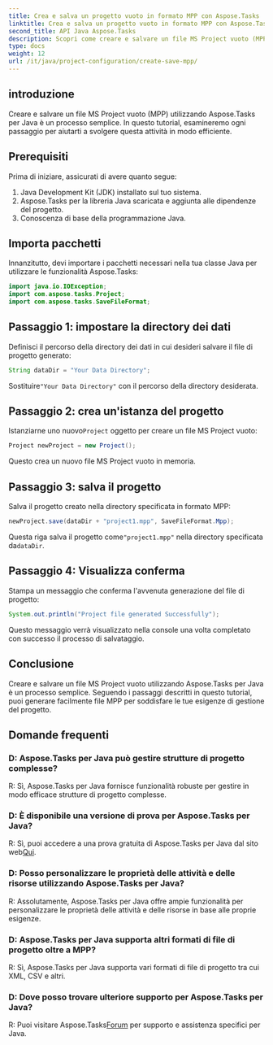 ```yaml
---
title: Crea e salva un progetto vuoto in formato MPP con Aspose.Tasks
linktitle: Crea e salva un progetto vuoto in formato MPP con Aspose.Tasks
second_title: API Java Aspose.Tasks
description: Scopri come creare e salvare un file MS Project vuoto (MPP) utilizzando Aspose.Tasks per Java. Semplifica le attività di gestione dei progetti senza sforzo.
type: docs
weight: 12
url: /it/java/project-configuration/create-save-mpp/
---
```

## introduzione
Creare e salvare un file MS Project vuoto (MPP) utilizzando Aspose.Tasks per Java è un processo semplice. In questo tutorial, esamineremo ogni passaggio per aiutarti a svolgere questa attività in modo efficiente.
## Prerequisiti
Prima di iniziare, assicurati di avere quanto segue:
1. Java Development Kit (JDK) installato sul tuo sistema.
2. Aspose.Tasks per la libreria Java scaricata e aggiunta alle dipendenze del progetto.
3. Conoscenza di base della programmazione Java.

## Importa pacchetti
Innanzitutto, devi importare i pacchetti necessari nella tua classe Java per utilizzare le funzionalità Aspose.Tasks:
```java
import java.io.IOException;
import com.aspose.tasks.Project;
import com.aspose.tasks.SaveFileFormat;
```
## Passaggio 1: impostare la directory dei dati
Definisci il percorso della directory dei dati in cui desideri salvare il file di progetto generato:
```java
String dataDir = "Your Data Directory";
```
 Sostituire`"Your Data Directory"` con il percorso della directory desiderata.
## Passaggio 2: crea un'istanza del progetto
 Istanziarne uno nuovo`Project` oggetto per creare un file MS Project vuoto:
```java
Project newProject = new Project();
```
Questo crea un nuovo file MS Project vuoto in memoria.
## Passaggio 3: salva il progetto
Salva il progetto creato nella directory specificata in formato MPP:
```java
newProject.save(dataDir + "project1.mpp", SaveFileFormat.Mpp);
```
Questa riga salva il progetto come`"project1.mpp"` nella directory specificata da`dataDir`.
## Passaggio 4: Visualizza conferma
Stampa un messaggio che conferma l'avvenuta generazione del file di progetto:
```java
System.out.println("Project file generated Successfully");
```
Questo messaggio verrà visualizzato nella console una volta completato con successo il processo di salvataggio.

## Conclusione
Creare e salvare un file MS Project vuoto utilizzando Aspose.Tasks per Java è un processo semplice. Seguendo i passaggi descritti in questo tutorial, puoi generare facilmente file MPP per soddisfare le tue esigenze di gestione del progetto.

## Domande frequenti
### D: Aspose.Tasks per Java può gestire strutture di progetto complesse?
R: Sì, Aspose.Tasks per Java fornisce funzionalità robuste per gestire in modo efficace strutture di progetto complesse.
### D: È disponibile una versione di prova per Aspose.Tasks per Java?
 R: Sì, puoi accedere a una prova gratuita di Aspose.Tasks per Java dal sito web[Qui](https://releases.aspose.com/).
### D: Posso personalizzare le proprietà delle attività e delle risorse utilizzando Aspose.Tasks per Java?
R: Assolutamente, Aspose.Tasks per Java offre ampie funzionalità per personalizzare le proprietà delle attività e delle risorse in base alle proprie esigenze.
### D: Aspose.Tasks per Java supporta altri formati di file di progetto oltre a MPP?
R: Sì, Aspose.Tasks per Java supporta vari formati di file di progetto tra cui XML, CSV e altri.
### D: Dove posso trovare ulteriore supporto per Aspose.Tasks per Java?
 R: Puoi visitare Aspose.Tasks[Forum](https://forum.aspose.com/c/tasks/15) per supporto e assistenza specifici per Java.